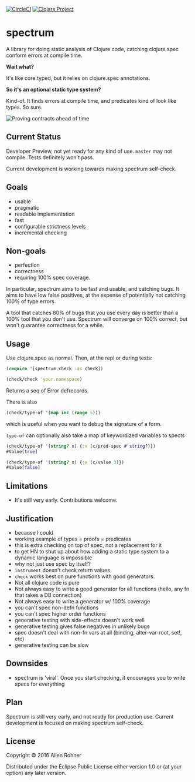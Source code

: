 [![CircleCI](https://circleci.com/gh/arohner/spectrum.svg?style=svg)](https://circleci.com/gh/arohner/spectrum)
[![Clojars Project](https://img.shields.io/clojars/v/spectrum.svg)](https://clojars.org/spectrum)

# spectrum

A library for doing static analysis of Clojure code, catching clojure.spec conform errors at compile time.

**Wait what?**

It's like core.typed, but it relies on clojure.spec annotations.

**So it's an optional static type system?**

Kind-of. It finds errors at compile time, and predicates kind of look like types. So sure.

![Proving contracts ahead of time](https://pbs.twimg.com/media/CphGpB5VUAAJyGL.jpg)

## Current Status

Developer Preview, not yet ready for any kind of use. `master` may not
compile. Tests definitely won't pass.

Current development is working towards making spectrum self-check.

## Goals

- usable
- pragmatic
- readable implementation
- fast
- configurable strictness levels
- incremental checking

## Non-goals

- perfection
- correctness
- requiring 100% spec coverage.

In particular, spectrum aims to be fast and usable, and catching
bugs. It aims to have low false positives, at the expense of
potentially not catching 100% of type errors.

A tool that catches 80% of bugs that you use every day is better
than a 100% tool that you don't use. Spectrum will converge on 100% correct,
but won't guarantee correctness for a while.

## Usage

Use clojure.spec as normal. Then, at the repl or during tests:

```clojure
(require '[spectrum.check :as check])

(check/check 'your.namespace)
```

Returns a seq of Error defrecords.

There is also

```clojure
(check/type-of '(map inc (range 5)))
```
which is useful when you want to debug the signature of a form.

`type-of` can optionally also take a map of keywordized variables to spects

```clojure
(check/type-of '(string? x) {:x (c/pred-spec #'string?)})
#Value[true]

(check/type-of '(string? x) {:x (c/value 3)})
#Value[false]
```

## Limitations

- It's still very early. Contributions welcome.

## Justification

- because I could
- working example of types = proofs = predicates
- this is extra checking on top of spec, not a replacement for it
- to get HN to shut up about how adding a static type system to a dynamic language is impossible
- why not just use spec by itself?
 - `instrument` doesn't check return values
 - `check` works best on pure functions with good generators.
  - Not all clojure code is pure
  - Not always easy to write a good generator for all functions (hello, any fn that takes a DB connection)
  - Not always easy to write a generator w/ 100% coverage
 - you can't spec non-defn functions
 - you can't spec higher order functions
 - generative testing with side-effects doesn't work well
 - generative testing gives false negatives in unlikely bugs
 - spec doesn't deal with non-fn vars at all (binding, alter-var-root, set!, etc)
 - generative testing can be slow

## Downsides

- spectrum is 'viral'. Once you start checking, it encourages you to write specs for everything

## Plan

Spectrum is still very early, and not ready for production use. Current development is focused on making spectrum self-check.

## License

Copyright © 2016 Allen Rohner

Distributed under the Eclipse Public License either version 1.0 or (at
your option) any later version.

